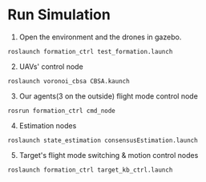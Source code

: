 # Run Simulation
1. Open the environment and the drones in gazebo.
```
roslaunch formation_ctrl test_formation.launch
```
2. UAVs' control node
```
roslaunch voronoi_cbsa CBSA.kaunch
```
3. Our agents(3 on the outside) flight mode control node
```
rosrun formation_ctrl cmd_node
```
4. Estimation nodes
```
roslaunch state_estimation consensusEstimation.launch
```
5. Target's flight mode switching & motion control nodes
```
roslaunch formation_ctrl target_kb_ctrl.launch
```
